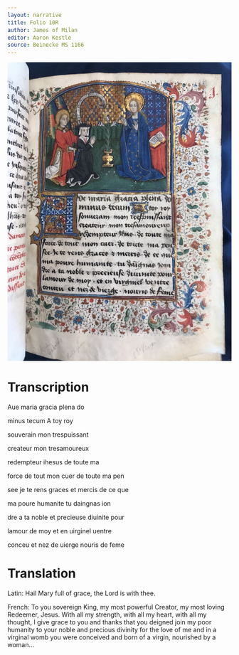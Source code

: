 ```yaml
---
layout: narrative
title: Folio 10R
author: James of Milan
editor: Aaron Kestle
source: Beinecke MS 1166
---
```


![Beinecke MS 1166 Folio 10R](https://raw.githubusercontent.com/oldfrenchtexts/L-aiguillon-d-amour-divine/master/assets/10R.jpg)

# Transcription

Aue maria gracia plena do

minus tecum A toy roy

souverain mon trespuissant

createur mon tresamoureux

redempteur ihesus de toute ma

force de tout mon cuer de toute ma pen

see je te rens graces et mercis de ce que

ma poure humanite tu daingnas ion

dre a ta noble et precieuse diuinite pour

lamour de moy et en uirginel uentre

conceu et nez de uierge nouris de feme

# Translation

Latin: Hail Mary full of grace, the Lord is with thee.

French: To you sovereign King, my most powerful Creator, my most loving Redeemer, Jesus. With all my strength, with all my heart, with all my thought, I give grace to you and thanks that you deigned join my poor humanity to your noble and precious divinity for the love of me and in a virginal womb you were conceived and born of a virgin, nourished by a woman… 
